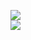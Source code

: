 [![](https://img.shields.io/badge/Made%20With-Github%20Spray-lightgrey.svg?style=for-the-badge&logo=github)](https://github.com/Annihil/github-spray#31537)  
[![](https://i.imgur.com/2DrTn0Z.gif)](https://github.com/Annihil/github-spray)